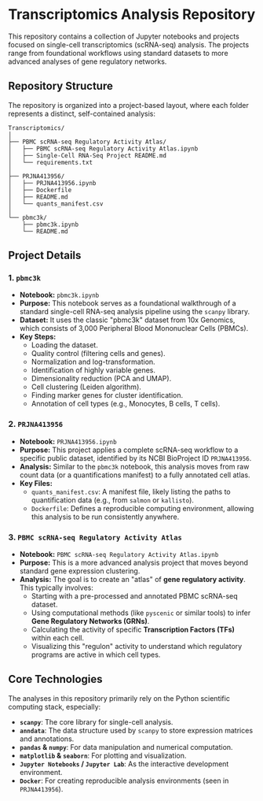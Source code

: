 

# Transcriptomics Analysis Repository

This repository contains a collection of Jupyter notebooks and projects focused on single-cell transcriptomics (scRNA-seq) analysis. The projects range from foundational workflows using standard datasets to more advanced analyses of gene regulatory networks.

## Repository Structure

The repository is organized into a project-based layout, where each folder represents a distinct, self-contained analysis:

```
Transcriptomics/
│
├── PBMC scRNA-seq Regulatory Activity Atlas/
│   ├── PBMC scRNA-seq Regulatory Activity Atlas.ipynb
│   ├── Single-Cell RNA-Seq Project README.md
│   └── requirements.txt
│
├── PRJNA413956/
│   ├── PRJNA413956.ipynb
│   ├── Dockerfile
│   ├── README.md
│   └── quants_manifest.csv
│
└── pbmc3k/
    ├── pbmc3k.ipynb
    └── README.md
```

## Project Details

### 1\. `pbmc3k`

  * **Notebook:** `pbmc3k.ipynb`
  * **Purpose:** This notebook serves as a foundational walkthrough of a standard single-cell RNA-seq analysis pipeline using the `scanpy` library.
  * **Dataset:** It uses the classic "pbmc3k" dataset from 10x Genomics, which consists of 3,000 Peripheral Blood Mononuclear Cells (PBMCs).
  * **Key Steps:**
      * Loading the dataset.
      * Quality control (filtering cells and genes).
      * Normalization and log-transformation.
      * Identification of highly variable genes.
      * Dimensionality reduction (PCA and UMAP).
      * Cell clustering (Leiden algorithm).
      * Finding marker genes for cluster identification.
      * Annotation of cell types (e.g., Monocytes, B cells, T cells).

### 2\. `PRJNA413956`

  * **Notebook:** `PRJNA413956.ipynb`
  * **Purpose:** This project applies a complete scRNA-seq workflow to a specific public dataset, identified by its NCBI BioProject ID `PRJNA413956`.
  * **Analysis:** Similar to the `pbmc3k` notebook, this analysis moves from raw count data (or a quantifications manifest) to a fully annotated cell atlas.
  * **Key Files:**
      * `quants_manifest.csv`: A manifest file, likely listing the paths to quantification data (e.g., from `salmon` or `kallisto`).
      * `Dockerfile`: Defines a reproducible computing environment, allowing this analysis to be run consistently anywhere.

### 3\. `PBMC scRNA-seq Regulatory Activity Atlas`

  * **Notebook:** `PBMC scRNA-seq Regulatory Activity Atlas.ipynb`
  * **Purpose:** This is a more advanced analysis project that moves beyond standard gene expression clustering.
  * **Analysis:** The goal is to create an "atlas" of **gene regulatory activity**. This typically involves:
      * Starting with a pre-processed and annotated PBMC scRNA-seq dataset.
      * Using computational methods (like `pyscenic` or similar tools) to infer **Gene Regulatory Networks (GRNs)**.
      * Calculating the activity of specific **Transcription Factors (TFs)** within each cell.
      * Visualizing this "regulon" activity to understand which regulatory programs are active in which cell types.

## Core Technologies

The analyses in this repository primarily rely on the Python scientific computing stack, especially:

  * **`scanpy`**: The core library for single-cell analysis.
  * **`anndata`**: The data structure used by `scanpy` to store expression matrices and annotations.
  * **`pandas` & `numpy`**: For data manipulation and numerical computation.
  * **`matplotlib` & `seaborn`**: For plotting and visualization.
  * **`Jupyter Notebooks` / `Jupyter Lab`**: As the interactive development environment.
  * **`Docker`**: For creating reproducible analysis environments (seen in `PRJNA413956`).
